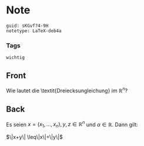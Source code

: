 # Note
```
guid: sKGvf?4-9H
notetype: LaTeX-deb4a
```

### Tags
```
wichtig
```

## Front
Wie lautet die \textit{Dreiecksungleichung} im $\mathbb{R}^n$?

## Back
Es seien $x=\left(x_{1}, \ldots, x_{n}\right), y, z \in \mathbb{R}^{n}$ und $\alpha \in \mathbb{R} .$ Dann gilt:<div>
</div><div>$\|x+y\| \leq\|x\|+\|y\|$
</div>
